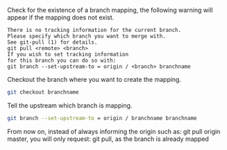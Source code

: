 Check for the existence of a branch mapping, the following warning will appear if the mapping does not exist.

```
There is no tracking information for the current branch.
Please specify which branch you want to merge with.
See git-pull (1) for details.
git pull <remote> <branch>
If you wish to set tracking information 
for this branch you can do so with:
git branch --set-upstream-to = origin / <branch> branchname
 ```

Checkout the branch where you want to create the mapping.
``` bash
git checkout branchname
```

Tell the upstream which branch is mapping.
``` bash
git branch --set-upstream-to = origin / branchname branchname
```

From now on, instead of always informing the origin such as: git pull origin master, you will only request: git pull, as the branch is already mapped
